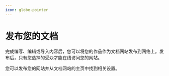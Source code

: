 ```yaml
---
icon: globe-pointer
---
```


# 发布您的文档

完成编写、编辑或导入内容后，您可以将您的作品作为文档网站发布到网络上。发布后，只有您选择的受众才能在线访问您的网站。

您可以发布您的网站并从文档网站的主页中找到相关设置。

<figure><img src="https://gitbookio.github.io/onboarding-template-images/publish-hero.png" alt=""><figcaption></figcaption></figure>

